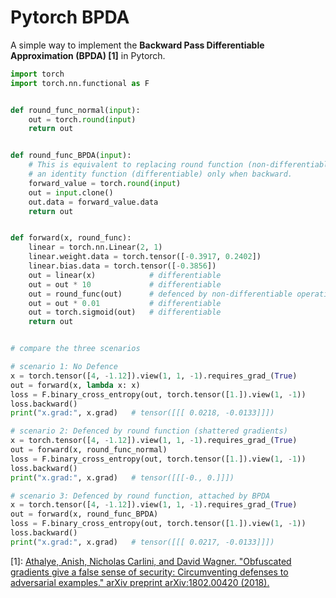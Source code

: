 # Pytorch BPDA

A simple way to implement the **Backward Pass Differentiable Approximation (BPDA) [1]** in Pytorch.  


```python
import torch
import torch.nn.functional as F


def round_func_normal(input):
    out = torch.round(input)
    return out


def round_func_BPDA(input):
    # This is equivalent to replacing round function (non-differentiable) with
    # an identity function (differentiable) only when backward.
    forward_value = torch.round(input)
    out = input.clone()
    out.data = forward_value.data
    return out


def forward(x, round_func):
    linear = torch.nn.Linear(2, 1)
    linear.weight.data = torch.tensor([-0.3917, 0.2402])
    linear.bias.data = torch.tensor([-0.3856])
    out = linear(x)            # differentiable
    out = out * 10             # differentiable
    out = round_func(out)      # defenced by non-differentiable operation (shattered gradients)
    out = out * 0.01           # differentiable
    out = torch.sigmoid(out)   # differentiable
    return out


# compare the three scenarios

# scenario 1: No Defence
x = torch.tensor([4, -1.12]).view(1, 1, -1).requires_grad_(True)
out = forward(x, lambda x: x)
loss = F.binary_cross_entropy(out, torch.tensor([1.]).view(1, -1))
loss.backward()
print("x.grad:", x.grad)   # tensor([[[ 0.0218, -0.0133]]])

# scenario 2: Defenced by round function (shattered gradients)
x = torch.tensor([4, -1.12]).view(1, 1, -1).requires_grad_(True)
out = forward(x, round_func_normal)
loss = F.binary_cross_entropy(out, torch.tensor([1.]).view(1, -1))
loss.backward()
print("x.grad:", x.grad)   # tensor([[[-0., 0.]]])

# scenario 3: Defenced by round function, attached by BPDA
x = torch.tensor([4, -1.12]).view(1, 1, -1).requires_grad_(True)
out = forward(x, round_func_BPDA)
loss = F.binary_cross_entropy(out, torch.tensor([1.]).view(1, -1))
loss.backward()
print("x.grad:", x.grad)   # tensor([[[ 0.0217, -0.0133]]])

```
  
[1]: [Athalye, Anish, Nicholas Carlini, and David Wagner. "Obfuscated gradients give a false sense of security: Circumventing defenses to adversarial examples." arXiv preprint arXiv:1802.00420 (2018).](https://github.com/anishathalye/obfuscated-gradients)
